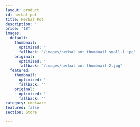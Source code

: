 ```yaml
---
layout: product
id: herbal-pot
title: Herbal Pot
description: ''
price: "18"
images:
  default:
    thumbnail:
      optimized: ''
      fallback: "/images/herbal pot thumbnail small-1.jpg"
    original:
      optimized: ''
      fallback: "/images/herbal pot thumbnail-2.jpg"
  featured:
    thumbnail:
      optimized: ''
      fallback: ''
    original:
      optimized: ''
      fallback: ''
category: cookware
featured: false
section: Store

---
```


